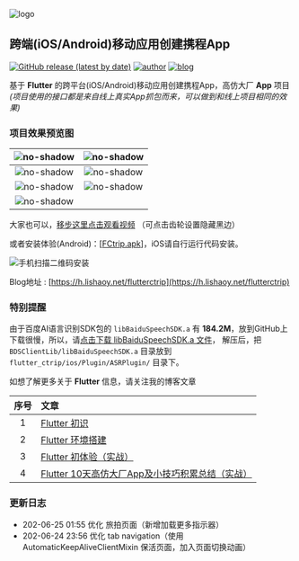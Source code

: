 ![logo](https://cdn.lishaoy.net/flutterCtrip/iOS-andorid.png)

## 跨端(iOS/Android)移动应用创建携程App

[![GitHub release (latest by date)](https://img.shields.io/github/v/release/persilee/flutter_ctrip?color=brightgreen)](https://github.com/persilee/flutter_ctrip/releases) [![author](https://img.shields.io/badge/author-persilee-orange.svg)](https://github.com/persilee) [![blog](https://img.shields.io/badge/blog-lishaoy.net-blue.svg)](https://h.lishaoy.net)

基于 **Flutter** 的跨平台(iOS/Android)移动应用创建携程App，高仿大厂 **App** 项目 *(项目使用的接口都是来自线上真实App抓包而来，可以做到和线上项目相同的效果)*

### 项目效果预览图

|![no-shadow](https://cdn.lishaoy.net/flutterCtrip/appBar.gif "appBar" )|![no-shadow](https://cdn.lishaoy.net/flutterCtrip/searchBar.gif "searchBar" )|
|:---:|:---:|
|![no-shadow](https://cdn.lishaoy.net/flutterCtrip/speak.gif "speak" )|![no-shadow](https://cdn.lishaoy.net/flutterCtrip/banner.gif "banner" )|
|![no-shadow](https://cdn.lishaoy.net/flutterCtrip/destination.gif "destination" )|![no-shadow](https://cdn.lishaoy.net/flutterCtrip/destination-search.gif "destination" )|
|![no-shadow](https://cdn.lishaoy.net/flutterCtrip/travel-search.gif "travel-search" )||

大家也可以，[移步这里点击观看视频](https://www.bilibili.com/video/BV16p4y1Q71f/) （可点击齿轮设置隐藏黑边）

或者安装体验(Android)：[[FCtrip.apk](https://github.com/persilee/flutter_ctrip/releases/download/V1.0.0-beta.1/app-release.apk)]，iOS请自行运行代码安装。

![手机扫描二维码安装](https://www.pgyer.com/app/qrcode/HqqH "手机扫描二维码安装")

Blog地址 : [https://h.lishaoy.net/flutterctrip](https://h.lishaoy.net/flutterctrip)

### 特别提醒

由于百度AI语言识别SDK包的 `libBaiduSpeechSDK.a` 有 **184.2M**，放到GitHub上下载很慢，所以，请[点击下载 libBaiduSpeechSDK.a 文件](https://speech-doc.gz.bcebos.com/ios-asr/ASR_iOS_v3.0.9.0_20200107_Release.zip)，
解压后，把 `BDSClientLib/libBaiduSpeechSDK.a` 目录放到 `flutter_ctrip/ios/Plugin/ASRPlugin/` 目录下。

如想了解更多关于 **Flutter** 信息，请关注我的博客文章

| 序号  |                              文章                               |
|:----:|:--------------------------------------------------------------  |
|   1  | [Flutter 初识](https://h.lishaoy.net/beautifulFlutter.html)      |
|   2  | [Flutter 环境搭建](https://h.lishaoy.net/flutterInstall.html)     |
|   3  | [Flutter 初体验（实战）](https://h.lishaoy.net/fristFlutter.html) |
|   4  | [Flutter 10天高仿大厂App及小技巧积累总结（实战）](https://h.lishaoy.net/flutterctrip) |

### 更新日志

- 202-06-25 01:55 优化 旅拍页面（新增加载更多指示器）
- 202-06-24 23:56 优化 tab navigation（使用 AutomaticKeepAliveClientMixin 保活页面，加入页面切换动画）

